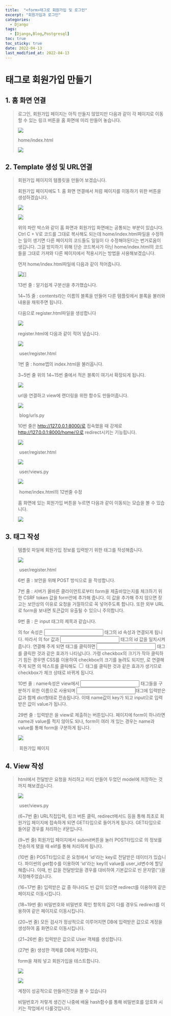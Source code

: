 ```yaml
---
title:  "<form>태그로 회원가입 및 로그인"
excerpt: "회원가입과 로그인"
categories:
  - Django 
tags:
  - [Django,Blog,Postgresql]
toc: true
toc_sticky: true
date: 2022-04-13
last_modified_at: 2022-04-13
---
```

# <form>태그로 회원가입 만들기

## 1. 홈 화면 연결

> 로그인, 회원가입 페이지는 아직 만들지 않았지만 다음과 같이 각 페이지로 이동할 수 있는 링크 버튼을 홈 화면에 미리 만들어 놓습니다.
>
> ![](https://img1.daumcdn.net/thumb/R1280x0/?scode=mtistory2&fname=https%3A%2F%2Fblog.kakaocdn.net%2Fdn%2Fnl538%2FbtqS6YwglXY%2FOK5mh4k0zBTJD2QBkQlhFk%2Fimg.png)
>
> home/index.html
>
> ![](https://img1.daumcdn.net/thumb/R1280x0/?scode=mtistory2&fname=https%3A%2F%2Fblog.kakaocdn.net%2Fdn%2FbwfzZw%2FbtqTjEpCvYU%2FzpQAwA3PMtpRwkVvPkIej0%2Fimg.png)

## 2. Template 생성 및 URL연결

> 회원가입 페이지의 템플릿을 만들어 보겠습니다.
>
> 회원가입 페이지에도 1. 홈 화면 연결에서 처럼 페이지를 이동하기 위한 버튼을 생성하겠습니다.
>
> ![](https://img1.daumcdn.net/thumb/R1280x0/?scode=mtistory2&fname=https%3A%2F%2Fblog.kakaocdn.net%2Fdn%2FbXYm2M%2FbtrdsvzDyIB%2FWIokOkkiXjP8pntInICdK0%2Fimg.png)
>
> ![](https://img1.daumcdn.net/thumb/R1280x0/?scode=mtistory2&fname=https%3A%2F%2Fblog.kakaocdn.net%2Fdn%2FerMB7h%2FbtrdpqTRnVL%2FIkCniffS6qhy9fkEjhKyh1%2Fimg.png)
>
> 위의 파란 박스와 같이 홈 화면과 회원가입 화면에는 공통되는 부분이 있습니다. Ctrl C + V로 코드를 그대로 복사해도 되는데 home/index.html파일을 수정하는 일이 생기면 다른 페이지의 코드들도 일일이 다 수정해야된다는 번거로움이 생깁니다. 그걸 방지하기 위해 단순 코드복사가 아닌 home/index.html의 코드들을 그대로 가져와 다른 페이지에서 적용시키는 방법을 사용해보겠습니다.
>
>  
>
> 먼저 home/index.html파일에 다음과 같이 적어줍니다.
>
> ![[]](https://img1.daumcdn.net/thumb/R1280x0/?scode=mtistory2&fname=https%3A%2F%2Fblog.kakaocdn.net%2Fdn%2FcvuwWo%2FbtqTcQYQnW6%2FiHSy62LxnyqPyhvELCysR0%2Fimg.png)
>
> 13번 줄 : 알기쉽게 구분선을 추가했습니다.
>
> 14~15 줄 : contents라는 이름의 블록을 만들어 다른 템플릿에서 블록을 불러와 내용을 채워주면 됩니다.
>
>
>
> 다음으로 register.html파일을 생성합니다
>
> ![](https://img1.daumcdn.net/thumb/R1280x0/?scode=mtistory2&fname=https%3A%2F%2Fblog.kakaocdn.net%2Fdn%2FbRoJo2%2FbtqS6XYnrDG%2FB2Rfn61iukog3SIithRsck%2Fimg.png)
>
> register.html에 다음과 같이 적어 넣습니다.
>
> ![](https://img1.daumcdn.net/thumb/R1280x0/?scode=mtistory2&fname=https%3A%2F%2Fblog.kakaocdn.net%2Fdn%2FLNvv2%2FbtqTkf4dd0f%2FotP8dm8loBQoqkYVQyMRA1%2Fimg.png)
>
> ​													user/register.html
>
> 1번 줄 : home앱의 index.html을 불러옵니다.
>
> 3~5번 줄 위의 14~15번 줄에서 적은 블록이 여기서 확장되게 됩니다.
>
> ![](https://img1.daumcdn.net/thumb/R1280x0/?scode=mtistory2&fname=https%3A%2F%2Fblog.kakaocdn.net%2Fdn%2FclBy37%2FbtqTjEDnk0T%2Fj87nJks9oJK45ANWb0s0Bk%2Fimg.jpg)
>
> url을 연결하고 view에 랜더링을 위한 함수도 만들어줍니다.
>
> ![](https://img1.daumcdn.net/thumb/R1280x0/?scode=mtistory2&fname=https%3A%2F%2Fblog.kakaocdn.net%2Fdn%2Fbp0IZS%2FbtqTDJKUDCQ%2FJxTkM8ShNOwF63hy4SKuD0%2Fimg.png)
>
> ​											blog/urls.py
>
> 10번 줄은 http://127.0.0.1:8000/로 접속했을 때 강제로 http://127.0.0.1:8000/home/으로 redirect시키는 기능힙니다.
>
> ![](https://img1.daumcdn.net/thumb/R1280x0/?scode=mtistory2&fname=https%3A%2F%2Fblog.kakaocdn.net%2Fdn%2FbaOmMo%2FbtqS3IHvsUr%2FODkYbVgKctseW51kkh24S0%2Fimg.png)
>
> ​														user/register.html
>
> ![](https://img1.daumcdn.net/thumb/R1280x0/?scode=mtistory2&fname=https%3A%2F%2Fblog.kakaocdn.net%2Fdn%2Fl3cbd%2FbtqS3JTUFgB%2F7BUGKAUlxSCKAhK8nkDVb0%2Fimg.png)
>
> ​														user/views.py
>
> ![](https://img1.daumcdn.net/thumb/R1280x0/?scode=mtistory2&fname=https%3A%2F%2Fblog.kakaocdn.net%2Fdn%2FHVggG%2FbtqTjDkaqtc%2FkClJTLrTb3OKUGC1eUPoJK%2Fimg.png)
>
> ​														home/index.html의 12번줄 수정
>
> 홈 화면에 있는 회원가입 버튼을 누르면 다음과 같이 이동되는 모습을 볼 수 있습니다.
>
> ![](https://img1.daumcdn.net/thumb/R1280x0/?scode=mtistory2&fname=https%3A%2F%2Fblog.kakaocdn.net%2Fdn%2Fl55qi%2FbtqTlG8j3K3%2Fy7OcLwK0stfMMOUYlixbT0%2Fimg.png)

## 3. <form> 태그 작성

> 템플릿 파일에 회원가입 정보를 입력받기 위한 <form> 태그를 작성해줍니다.
>
> ![](https://img1.daumcdn.net/thumb/R1280x0/?scode=mtistory2&fname=https%3A%2F%2Fblog.kakaocdn.net%2Fdn%2FbRt2yq%2FbtqTcQEtuc8%2FNt2fhMyGizrhcizRa8RdSk%2Fimg.png)
>
> ​														user/register.html
>
> 6번 줄 : 보안을 위해 POST 방식으로 <form>을 작성합니다.
>
> 7번 줄 : 서버가 올바른 클라이언트로부터 form을 제출바았는지를 체크하기 위한 CSRF token 값을 form안에 추가해 줍니다. 이 값을 추가해 주지 않으면 장고는 보안상의 이유로 요청을 거절하므로 꼭 넣어주도록 합니다. 또한 외부 URL로 form을 보내면 토큰값이 유출될 수 있으니 주의합니다.
>
> 9번 줄 : <label> 은 input 태그의 제목과 같습니다.
>
> <label>의 for 속성은 <input> 태그의 id 속성과 연결되게 됩니다. 따라서 <label>의 for 값과 <input> 태그의 id 값을 일치시켜줍니다. 연결해 주게 되면 <label> 태그를 클릭하면 <input> 태그를 클릭한 것과 같은 효과가 나타납니다. 가령 checkbox의 크기가 작아 클릭하기 힘든 경우엔 CSS를 이용하여 checkbox의 크기를 늘려도 되지만, <label>로 연결해 주게 되면 <label>의 텍스트를 클릭해도 <input type='checkbox'> 태그를 클릭한 것과 같은 효과가 생기므로 checkbox가 체크 상태로 바뀌게 됩니다.
>
> 10번 줄 : name속성은 view에서 <input> 태그들을 구분하기 위한 이름으로 사용되며 <input>태그에 입력받은 값과 함께 dict형태로 전송됩니다. 이때 name값이 key가 되고 input으로 입력 받은 값이 value가 됩니다.
>
>  
>
> 29번 줄 : 입력받은 <form>을 view로 제출하는 버튼입니다. 페이지에 form이 하나라면 name과 value를 적지 않아도 되나, form이 여러 개 있는 경우는 name과 value를 통해 form을 구분하게 됩니다.
>
> ![](https://img1.daumcdn.net/thumb/R1280x0/?scode=mtistory2&fname=https%3A%2F%2Fblog.kakaocdn.net%2Fdn%2Fp9bCJ%2FbtqTjDRNFjr%2F7ApgKO2XapOymC7sNAc5R0%2Fimg.png)
>
> ​												회원가입 페이지

## 4. View 작성

> html에서 전달받은 요청을 처리하고 미리 만들어 두었던 model에 저장하는 것까지 해보겠습니다.
>
> ![](https://img1.daumcdn.net/thumb/R1280x0/?scode=mtistory2&fname=https%3A%2F%2Fblog.kakaocdn.net%2Fdn%2FkMvym%2FbtqTDJjL9Cw%2Fo6EYalsUE2GPzxByWk9rhk%2Fimg.png)
>
> ​												user/views.py
>
> (6~7번 줄) URL직접입력, 링크 버튼 클릭, redirect메서드 등을 통해 최초로 회원가입 페이지에 접속하게 되면 GET타입으로 들어가게 됩니다. GET타입으로 들어갈 경우를 처리하는 if문입니다.
>
> (9~번 줄) 회원가입 페이지에서 submit버튼을 눌러 POST타입으로 <form>의 정보를 전송하게 됐을 때 elif를 통해 처리하게 됩니다.
>
> (10번 줄) POST타입으로 온 요청에서 'id'라는 key로 전달받은 데이터가 있습니다. 파이썬의 get함수를 이용하여 'id'라는 key의 value를 user_id변수에 할당해줍니다. 이때, 빈 값을 전달받았을 경우를 대비하여 기본값으로 빈 문자열('')을 지정해주었습니다.
>
> (16~17번 줄) 입력받은 값 중 하나라도 빈 값이 있으면 redirect를 이용하여 같은 페이지로 이동시킵니다. 
>
> (18~19번 줄) 비밀번호와 비밀번호 확인 항목의 값이 다를 경우도 redirect를 이용하여 같은 페이지로 이동시킵니다.
>
> (20~번 줄) 모든 검사가 정상적으로 이루어지면 DB에 입력받은 값으로 계정을 생성하여 홈 화면으로 이동시킵니다.
>
> (21~26번 줄) 입력받은 값으로 User 객체를 생성합니다.
>
> (27번 줄) 생성한 객체를 DB에 저장합니다,
>
> form을 채워 넣고 회원가입을 테스트합니다.
>
> ![](https://ifh.cc/g/bsCx8o.png)
>
> ![](https://ifh.cc/g/83OaqN.jpg)
>
> 계정이 성공적으로 만들어진것을 볼 수 있습니다
>
> 비밀번호가 저렇게 생긴건 나중에 배울 hash함수를 통해 비밀번호를 암호화 시키는 작업에서 다룰것입니다.

